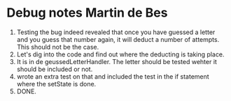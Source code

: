 # Debug notes Martin de Bes

1. Testing the bug indeed revealed that once you have guessed a letter and you guess that number again, it will deduct a number of attempts. This should not be the case.
2. Let's dig into the code and find out where the deducting is taking place.
3. It is in de geussedLetterHandler. The letter should be tested wehter it should be included or not.
4. wrote an extra test on that and included the test in the if statement where the setState is done.
5. DONE.
